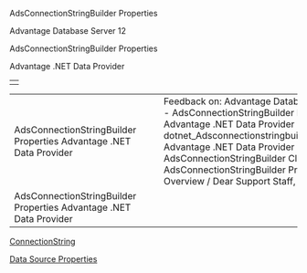 AdsConnectionStringBuilder Properties




Advantage Database Server 12  

AdsConnectionStringBuilder Properties

Advantage .NET Data Provider

|  |
| --- |
|  |

|  |  |  |  |  |
| --- | --- | --- | --- | --- |
| AdsConnectionStringBuilder Properties  Advantage .NET Data Provider |  |  | Feedback on: Advantage Database Server 12 - AdsConnectionStringBuilder Properties Advantage .NET Data Provider dotnet\_Adsconnectionstringbuilder\_properties Advantage .NET Data Provider > AdsConnectionStringBuilder Class > AdsConnectionStringBuilder Properties > Overview / Dear Support Staff, |  |
| AdsConnectionStringBuilder Properties  Advantage .NET Data Provider |  |  |  |  |

[ConnectionString](dotnet_adsconnectionstringbuilder_connectionstring.htm)

[Data Source Properties](dotnet_adsconnectionstringbuilder_data_source_properties.htm)